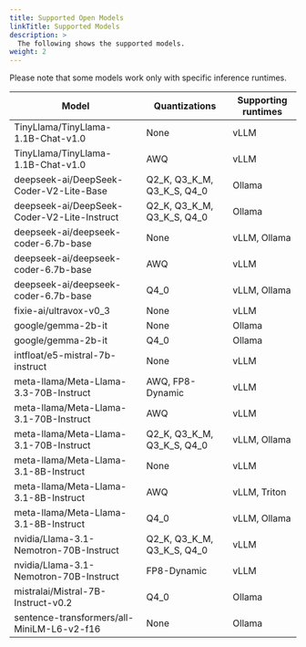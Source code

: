 ```yaml
---
title: Supported Open Models
linkTitle: Supported Models
description: >
  The following shows the supported models.
weight: 2
---
```


Please note that some models work only with specific inference runtimes.

Model                                        | Quantizations              |Supporting runtimes
---------------------------------------------|----------------------------|-------------------
TinyLlama/TinyLlama-1.1B-Chat-v1.0           | None                       |  vLLM
TinyLlama/TinyLlama-1.1B-Chat-v1.0           | AWQ                        |  vLLM
deepseek-ai/DeepSeek-Coder-V2-Lite-Base      | Q2_K, Q3_K_M, Q3_K_S, Q4_0 |  Ollama
deepseek-ai/DeepSeek-Coder-V2-Lite-Instruct  | Q2_K, Q3_K_M, Q3_K_S, Q4_0 |  Ollama
deepseek-ai/deepseek-coder-6.7b-base         | None                       |  vLLM, Ollama
deepseek-ai/deepseek-coder-6.7b-base         | AWQ                        |  vLLM
deepseek-ai/deepseek-coder-6.7b-base         | Q4_0                       |  vLLM, Ollama
fixie-ai/ultravox-v0_3                       | None                       |  vLLM
google/gemma-2b-it                           | None                       |  Ollama
google/gemma-2b-it                           | Q4_0                       |  Ollama
intfloat/e5-mistral-7b-instruct              | None                       |  vLLM
meta-llama/Meta-Llama-3.3-70B-Instruct       | AWQ, FP8-Dynamic           |  vLLM
meta-llama/Meta-Llama-3.1-70B-Instruct       | AWQ                        |  vLLM
meta-llama/Meta-Llama-3.1-70B-Instruct       | Q2_K, Q3_K_M, Q3_K_S, Q4_0 |  vLLM, Ollama
meta-llama/Meta-Llama-3.1-8B-Instruct        | None                       |  vLLM
meta-llama/Meta-Llama-3.1-8B-Instruct        | AWQ                        |  vLLM, Triton
meta-llama/Meta-Llama-3.1-8B-Instruct        | Q4_0                       |  vLLM, Ollama
nvidia/Llama-3.1-Nemotron-70B-Instruct       | Q2_K, Q3_K_M, Q3_K_S, Q4_0 |  vLLM
nvidia/Llama-3.1-Nemotron-70B-Instruct       | FP8-Dynamic                |  vLLM
mistralai/Mistral-7B-Instruct-v0.2           | Q4_0                       |  Ollama
sentence-transformers/all-MiniLM-L6-v2-f16   | None                       |  Ollama
